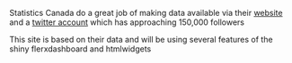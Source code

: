 Statistics Canada do a great job of making data available via their
[website](http://www.statcan.gc.ca/eng/start) and a [twitter account](https://twitter.com/StatCan_eng)
which has approaching 150,000 followers

This site is based on their data and will be using several features of the shiny flerxdashboard and htmlwidgets


